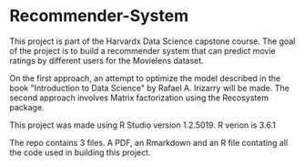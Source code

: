 # Recommender-System
This project is part of the Harvardx Data Science capstone course. The goal of the project is to build a recommender system that can predict movie ratings by different users for the Movielens dataset.  

On the first approach, an attempt to optimize the model described in the book "Introduction to Data Science" by Rafael A. Irizarry will be made. The second approach involves Matrix factorization using the Recosystem package.

This project was made using R Studio version 1.2.5019. R verion is 3.6.1 

The repo contains 3 files. A PDF, an Rmarkdown and an R file contating all the code used in building this project.



